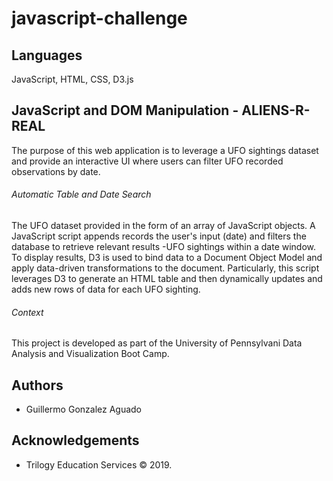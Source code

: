 # javascript-challenge

## Languages 
JavaScript, HTML, CSS, D3.js

## JavaScript and DOM Manipulation - ALIENS-R-REAL
The purpose of this web application is to leverage a UFO sightings dataset and provide an interactive UI where users can filter UFO recorded observations by date.

###### Automatic Table and Date Search
The UFO dataset provided in the form of an array of JavaScript objects. A JavaScript script appends records the user's input (date) and filters the database to retrieve relevant results -UFO sightings within a date window. To display results, D3 is used to bind data to a Document Object Model and apply data-driven transformations to the document. Particularly, this script leverages D3 to generate an HTML table and then dynamically updates and adds new rows of data for each UFO sighting. 

###### Context
This project is developed as part of the University of Pennsylvani Data Analysis and Visualization Boot Camp.

## Authors
- Guillermo Gonzalez Aguado

## Acknowledgements
- Trilogy Education Services © 2019.
